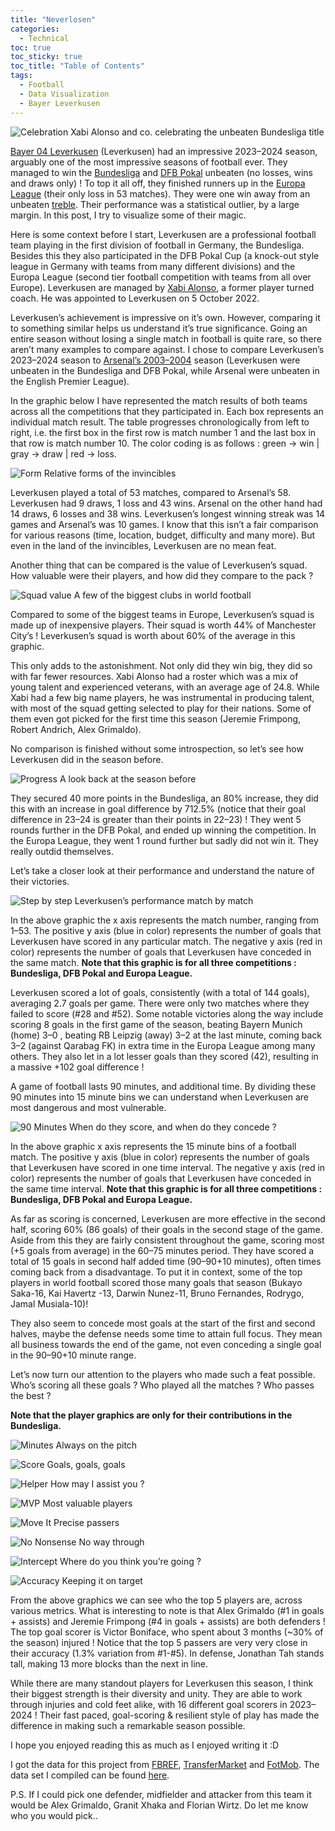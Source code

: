 ```yaml
---
title: "Neverlosen"
categories:
  - Technical 
toc: true
toc_sticky: true
toc_title: "Table of Contents"
tags:
  - Football 
  - Data Visualization 
  - Bayer Leverkusen
---
```


![Celebration](/assets/img/neverlosen/1.jpg)
Xabi Alonso and co. celebrating the unbeaten Bundesliga title

[Bayer 04 Leverkusen](https://www.bayer04.de/en-us) (Leverkusen) had an impressive 2023–2024 season, arguably one of the most impressive seasons of football ever. They managed to win the [Bundesliga](https://www.bundesliga.com/en/bundesliga) and [DFB Pokal](https://www.dfb.de/en/dfb-pokal/) unbeaten (no losses, wins and draws only) ! To top it all off, they finished runners up in the [Europa League](https://www.uefa.com/uefaeuropaleague/) (their only loss in 53 matches). They were one win away from an unbeaten [treble](https://en.wikipedia.org/wiki/Treble_(association_football)). Their performance was a statistical outlier, by a large margin. In this post, I try to visualize some of their magic.

Here is some context before I start, Leverkusen are a professional football team playing in the first division of football in Germany, the Bundesliga. Besides this they also participated in the DFB Pokal Cup (a knock-out style league in Germany with teams from many different divisions) and the Europa League (second tier football competition with teams from all over Europe). Leverkusen are managed by [Xabi Alonso](https://en.wikipedia.org/wiki/Xabi_Alonso), a former player turned coach. He was appointed to Leverkusen on 5 October 2022.

Leverkusen’s achievement is impressive on it’s own. However, comparing it to something similar helps us understand it’s true significance. Going an entire season without losing a single match in football is quite rare, so there aren’t many examples to compare against. I chose to compare Leverkusen’s 2023–2024 season to [Arsenal’s 2003–2004](https://en.wikipedia.org/wiki/2003%E2%80%9304_Arsenal_F.C._season) season (Leverkusen were unbeaten in the Bundesliga and DFB Pokal, while Arsenal were unbeaten in the English Premier League).

In the graphic below I have represented the match results of both teams across all the competitions that they participated in. Each box represents an individual match result. The table progresses chronologically from left to right, i.e. the first box in the first row is match number 1 and the last box in that row is match number 10. The color coding is as follows : green → win | gray → draw | red → loss.

![Form](/assets/img/neverlosen/2.jpg)
Relative forms of the invincibles

Leverkusen played a total of 53 matches, compared to Arsenal’s 58. Leverkusen had 9 draws, 1 loss and 43 wins. Arsenal on the other hand had 14 draws, 6 losses and 38 wins. Leverkusen’s longest winning streak was 14 games and Arsenal’s was 10 games. I know that this isn’t a fair comparison for various reasons (time, location, budget, difficulty and many more). But even in the land of the invincibles, Leverkusen are no mean feat.

Another thing that can be compared is the value of Leverkusen’s squad. How valuable were their players, and how did they compare to the pack ?

![Squad value](/assets/img/neverlosen/3.jpg)
A few of the biggest clubs in world football

Compared to some of the biggest teams in Europe, Leverkusen’s squad is made up of inexpensive players. Their squad is worth 44% of Manchester City’s ! Leverkusen’s squad is worth about 60% of the average in this graphic.

This only adds to the astonishment. Not only did they win big, they did so with far fewer resources. Xabi Alonso had a roster which was a mix of young talent and experienced veterans, with an average age of 24.8. While Xabi had a few big name players, he was instrumental in producing talent, with most of the squad getting selected to play for their nations. Some of them even got picked for the first time this season (Jeremie Frimpong, Robert Andrich, Alex Grimaldo).

No comparison is finished without some introspection, so let’s see how Leverkusen did in the season before.

![Progress](/assets/img/neverlosen/4.jpg)
A look back at the season before

They secured 40 more points in the Bundesliga, an 80% increase, they did this with an increase in goal difference by 712.5% (notice that their goal difference in 23–24 is greater than their points in 22–23) ! They went 5 rounds further in the DFB Pokal, and ended up winning the competition. In the Europa League, they went 1 round further but sadly did not win it. They really outdid themselves.

Let’s take a closer look at their performance and understand the nature of their victories.

![Step by step](/assets/img/neverlosen/5.jpg)
Leverkusen’s performance match by match

In the above graphic the x axis represents the match number, ranging from 1–53. The positive y axis (blue in color) represents the number of goals that Leverkusen have scored in any particular match. The negative y axis (red in color) represents the number of goals that Leverkusen have conceded in the same match. **Note that this graphic is for all three competitions : Bundesliga, DFB Pokal and Europa League.**

Leverkusen scored a lot of goals, consistently (with a total of 144 goals), averaging 2.7 goals per game. There were only two matches where they failed to score (#28 and #52). Some notable victories along the way include scoring 8 goals in the first game of the season, beating Bayern Munich (home) 3–0 , beating RB Leipzig (away) 3–2 at the last minute, coming back 3–2 (against Qarabag FK) in extra time in the Europa League among many others. They also let in a lot lesser goals than they scored (42), resulting in a massive +102 goal difference !

A game of football lasts 90 minutes, and additional time. By dividing these 90 minutes into 15 minute bins we can understand when Leverkusen are most dangerous and most vulnerable.

![90 Minutes](/assets/img/neverlosen/6.jpg)
When do they score, and when do they concede ?

In the above graphic x axis represents the 15 minute bins of a football match. The positive y axis (blue in color) represents the number of goals that Leverkusen have scored in one time interval. The negative y axis (red in color) represents the number of goals that Leverkusen have conceded in the same time interval. **Note that this graphic is for all three competitions : Bundesliga, DFB Pokal and Europa League.**

As far as scoring is concerned, Leverkusen are more effective in the second half, scoring 60% (86 goals) of their goals in the second stage of the game. Aside from this they are fairly consistent throughout the game, scoring most (+5 goals from average) in the 60–75 minutes period. They have scored a total of 15 goals in second half added time (90–90+10 minutes), often times coming back from a disadvantage. To put it in context, some of the top players in world football scored those many goals that season (Bukayo Saka-16, Kai Havertz -13, Darwin Nunez-11, Bruno Fernandes, Rodrygo, Jamal Musiala-10)!

They also seem to concede most goals at the start of the first and second halves, maybe the defense needs some time to attain full focus. They mean all business towards the end of the game, not even conceding a single goal in the 90–90+10 minute range.

Let’s now turn our attention to the players who made such a feat possible. Who’s scoring all these goals ? Who played all the matches ? Who passes the best ?

**Note that the player graphics are only for their contributions in the Bundesliga.**

![Minutes](/assets/img/neverlosen/7.jpg)
Always on the pitch

![Score](/assets/img/neverlosen/8.jpg)
Goals, goals, goals

![Helper](/assets/img/neverlosen/9.jpg)
How may I assist you ?

![MVP](/assets/img/neverlosen/10.jpg)
Most valuable players

![Move It](/assets/img/neverlosen/11.jpg)
Precise passers

![No Nonsense](/assets/img/neverlosen/12.jpg)
No way through

![Intercept](/assets/img/neverlosen/13.jpg)
Where do you think you’re going ?

![Accuracy](/assets/img/neverlosen/14.jpg)
Keeping it on target

From the above graphics we can see who the top 5 players are, across various metrics. What is interesting to note is that Alex Grimaldo (#1 in goals + assists) and Jeremie Frimpong (#4 in goals + assists) are both defenders ! The top goal scorer is Victor Boniface, who spent about 3 months (~30% of the season) injured ! Notice that the top 5 passers are very very close in their accuracy (1.3% variation from #1-#5). In defense, Jonathan Tah stands tall, making 13 more blocks than the next in line.

While there are many standout players for Leverkusen this season, I think their biggest strength is their diversity and unity. They are able to work through injuries and cold feet alike, with 16 different goal scorers in 2023–2024 ! Their fast paced, goal-scoring & resilient style of play has made the difference in making such a remarkable season possible.

I hope you enjoyed reading this as much as I enjoyed writing it :D

I got the data for this project from [FBREF](https://fbref.com/en/), [TransferMarket](https://www.transfermarkt.co.in/) and [FotMob](https://www.fotmob.com/). The data set I compiled can be found [here](https://docs.google.com/spreadsheets/d/1NeNp6WoZ9U6v-b7ibxbjZMSmMt1XdmKDeEz-ngqx1HE/edit?usp=sharing).

P.S. If I could pick one defender, midfielder and attacker from this team it would be Alex Grimaldo, Granit Xhaka and Florian Wirtz. Do let me know who you would pick..
